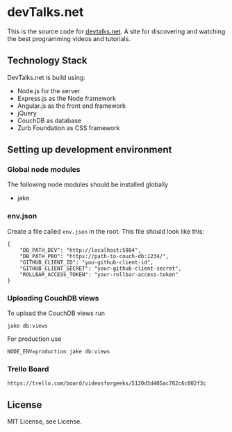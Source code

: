 devTalks.net
=================

This is the source code for [devtalks.net](http://devtalks.net). A site for discovering and watching the best programming videos and tutorials.

## Technology Stack

DevTalks.net is build using:

- Node.js for the server
- Express.js as the Node framework
- Angular.js as the front end framework
- jQuery
- CouchDB as database
- Zurb Foundation as CSS framework

## Setting up development environment

### Global node modules

The following node modules should be installed globally

- jake

### env.json

Create a file called `env.json` in the root. This file should look like this:

	{
		"DB_PATH_DEV": "http://localhost:5984",
		"DB_PATH_PRO": "https://path-to-couch-db:1234/",
		"GITHUB_CLIENT_ID": "you-github-client-id",
		"GITHUB_CLIENT_SECRET": "your-github-client-secret",
		"ROLLBAR_ACCESS_TOKEN": "your-rollbar-access-token"
	}

### Uploading CouchDB views

To upload the CouchDB views run

	jake db:views

For production use
	
	NODE_ENV=production jake db:views

### Trello Board

	https://trello.com/board/videosforgeeks/5120d5d405ac782c6c002f3c

## License

MIT License, see License.

